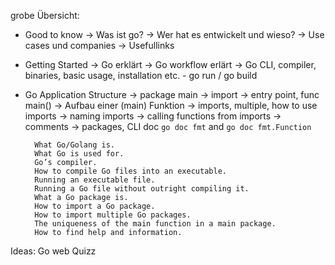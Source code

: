 grobe Übersicht:

- Good to know
  -> Was ist go?
  -> Wer hat es entwickelt und wieso?
  -> Use cases und companies
  -> Usefullinks
- Getting Started
  -> Go erklärt
  -> Go workflow erlärt
  -> Go CLI, compiler, binaries, basic usage, installation etc. - go run / go build
- Go Application Structure
  -> package main
  -> import
  -> entry point, func main()
  -> Aufbau einer (main) Funktion
  -> imports, multiple, how to use imports
  -> naming imports
  -> calling functions from imports
  -> comments
  -> packages, CLI doc `go doc fmt` and `go doc fmt.Function`

        What Go/Golang is.
        What Go is used for.
        Go’s compiler.
        How to compile Go files into an executable.
        Running an executable file.
        Running a Go file without outright compiling it.
        What a Go package is.
        How to import a Go package.
        How to import multiple Go packages.
        The uniqueness of the main function in a main package.
        How to find help and information.

Ideas:
Go web Quizz
